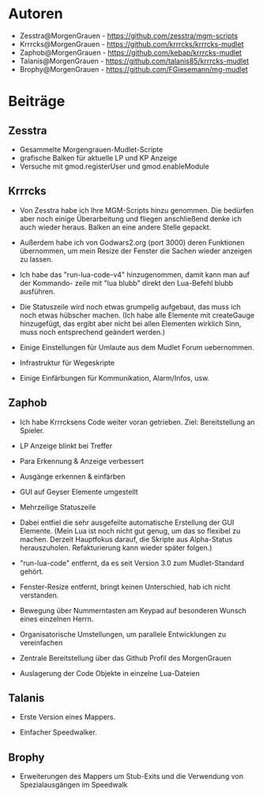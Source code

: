 Autoren
=======

* Zesstra@MorgenGrauen - https://github.com/zesstra/mgm-scripts
* Krrrcks@MorgenGrauen - https://github.com/krrrcks/krrrcks-mudlet
* Zaphob@MorgenGrauen - https://github.com/kebap/krrrcks-mudlet
* Talanis@MorgenGrauen - https://github.com/talanis85/krrrcks-mudlet
* Brophy@MorgenGrauen - https://github.com/FGiesemann/mg-mudlet


Beiträge
========

Zesstra
-------

* Gesammelte Morgengrauen-Mudlet-Scripte
* grafische Balken für aktuelle LP und KP Anzeige
* Versuche mit gmod.registerUser und gmod.enableModule


Krrrcks 
-------

* Von Zesstra habe ich Ihre MGM-Scripts hinzu genommen. Die bedürfen aber noch 
  einige Überarbeitung und fliegen anschließend denke ich auch wieder heraus. 
  Balken an eine andere Stelle gepackt.

* Außerdem habe ich von Godwars2.org (port 3000) deren Funktionen übernommen, 
  um mein Resize der Fenster die Sachen wieder anzeigen zu lassen.

* Ich habe das "run-lua-code-v4" hinzugenommen, damit kann man auf der Kommando-
  zeile mit "lua blubb" direkt den Lua-Befehl blubb ausführen.

* Die Statuszeile wird noch etwas grumpelig aufgebaut, das muss ich noch etwas
  hübscher machen. (Ich habe alle Elemente mit createGauge hinzugefügt, das ergibt
  aber nicht bei allen Elementen wirklich Sinn, muss noch entsprechend geändert werden.)

* Einige Einstellungen für Umlaute aus dem Mudlet Forum uebernommen.

* Infrastruktur für Wegeskripte

* Einige Einfärbungen für Kommunikation, Alarm/Infos, usw.


Zaphob
------

* Ich habe Krrrcksens Code weiter voran getrieben. Ziel: Bereitstellung an Spieler.

* LP Anzeige blinkt bei Treffer
* Para Erkennung & Anzeige verbessert
* Ausgänge erkennen & einfärben

* GUI auf Geyser Elemente umgestellt
* Mehrzeilige Statuszeile
* Dabei entfiel die sehr ausgefeilte automatische Erstellung der GUI Elemente. 
  (Mein Lua ist noch nicht gut genug, um das so flexibel zu machen. Derzeit 
  Hauptfokus darauf, die Skripte aus Alpha-Status herauszuholen. Refakturierung 
  kann wieder später folgen.) 

* "run-lua-code" entfernt, da es seit Version 3.0 zum Mudlet-Standard gehört.
* Fenster-Resize entfernt, bringt keinen Unterschied, hab ich nicht verstanden.

* Bewegung über Nummerntasten am Keypad auf besonderen Wunsch eines einzelnen Herrn.

* Organisatorische Umstellungen, um parallele Entwicklungen zu vereinfachen
* Zentrale Bereitstellung über das Github Profil des MorgenGrauen
* Auslagerung der Code Objekte in einzelne Lua-Dateien


Talanis
------

* Erste Version eines Mappers.

* Einfacher Speedwalker.


Brophy
------

* Erweiterungen des Mappers um Stub-Exits und die Verwendung von Spezialausgängen
  im Speedwalk
